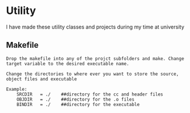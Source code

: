 Utility
=======

I have made these utility classes and projects during my time at university


Makefile
-----------

	Drop the makefile into any of the projct subfolders and make. Change target variable to the desired executable name.

	Change the directories to where ever you want to store the source, object files and executable
	
	Example:
		SRCDIR   = ./    ##directory for the cc and header files
		OBJDIR   = ./	 ##directory for the .o files
		BINDIR   = ./	 ##directory for the executable